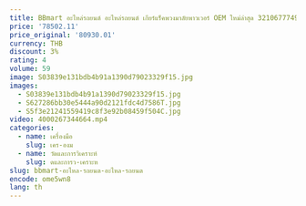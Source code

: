 ```yaml
---
title: BBmart อะไหล่รถยนต์ อะไหล่รถยนต์ เกียร์แร็คพวงมาลัยพาวเวอร์ OEM ใหม่ล่าสุด 32106777494   สําหรับ 530d E60
price: '78502.11'
price_original: '80930.01'
currency: THB
discount: 3%
rating: 4
volume: 59
image: S03839e131bdb4b91a1390d79023329f15.jpg
images:
  - S03839e131bdb4b91a1390d79023329f15.jpg
  - S627286bb30e5444a90d2121fdc4d7586T.jpg
  - S5f3e21241559419c8f3e92b08459f504C.jpg
video: 4000267344664.mp4
categories:
  - name: เครื่องมือ
    slug: เคร-องม
  - name: วัดและการวิเคราะห์
    slug: ดและการว-เคราะห
slug: bbmart-อะไหล-รถยนต-อะไหล-รถยนต
encode: ome5wn8
lang: th
---
```

  
